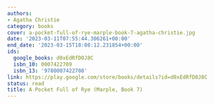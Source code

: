 ```yaml
---
authors:
- Agatha Christie
category: books
cover: a-pocket-full-of-rye-marple-book-7-agatha-christie.jpg
date: '2023-03-11T07:55:44.306261+00:00'
end_date: '2023-03-15T18:08:12.231854+00:00'
ids:
  google_books: d0xEdRfD0J8C
  isbn_10: 0007422709
  isbn_13: '9780007422708'
link: https://play.google.com/store/books/details?id=d0xEdRfD0J8C
status: read
title: A Pocket Full of Rye (Marple, Book 7)
---
```

